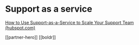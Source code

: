 
# Support as a service

[How to Use Support-as-a-Service to Scale Your Support Team (hubspot.com)](https://blog.hubspot.com/service/support-as-a-service)




[[partner-hero]] [[boldr]]


